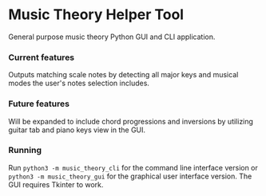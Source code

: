 # Music Theory Helper Tool
General purpose music theory Python GUI and CLI application.

### Current features
Outputs matching scale notes by detecting all major keys and musical modes the user's notes selection includes.

### Future features
Will be expanded to include chord progressions and inversions by utilizing guitar tab and piano keys view in the GUI.

### Running
Run `python3 -m music_theory_cli` for the command line interface version or `python3 -m music_theory_gui` for the graphical user interface version. The GUI requires Tkinter to work.
